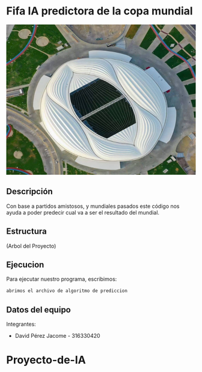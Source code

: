 # Fifa IA predictora de la copa mundial

<img src="assets/images/Al-Janoub-Stadium-FIFA-World-Cup-2022-Stadiums.jpg" width="600" height= '400'>

## Descripción

Con base a partidos amistosos, y mundiales pasados este código nos ayuda a poder predecir cual va a ser el resultado del mundial.


 

## Estructura

(Arbol del Proyecto)

## Ejecucion

Para ejecutar nuestro programa, escribimos:

```sh
abrimos el archivo de algoritmo de prediccion
```
## Datos del equipo

Integrantes:

- David Pérez Jacome              - 316330420

# Proyecto-de-IA
